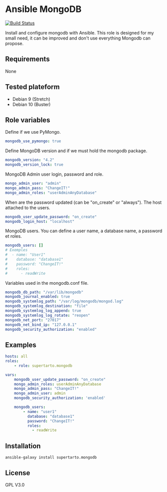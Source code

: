 # Ansible MongoDB
[![Build Status](https://travis-ci.org/supertarto/ansible-mongodb.svg?branch=master)](https://travis-ci.org/supertarto/ansible-mongodb)

Install and configure mongodb with Ansible. This role is designed for my small need, it can be improved and don't use everything Mongodb can propose.

## Requirements
None

## Tested plateform
* Debian 9 (Stretch)
* Debian 10 (Buster)

## Role variables
Define if we use PyMongo.
```yml
mongodb_use_pymongo: true
```
Define MongoDB version and if we must hold the mongodb package. 
```yml
mongodb_version: "4.2"
mongodb_version_lock: true
```
MongoDB Admin user login, password and role.
```yml
mongo_admin_user: "admin"
mongo_admin_pass: "ChangeIT!"
mongo_admin_roles: "userAdminAnyDatabase"
```
When are the password updated (can be "on_create" or "always"). The host attached to the users.
```yml
mongodb_user_update_password: "on_create"
mongodb_login_host: "localhost"
```
MongoDB users. You can define a user name, a database name, a password et roles.
```yml
mongodb_users: []
# Exemples
#  - name: "User1"
#    database: "database1"
#    password: "ChangeIT!"
#    roles:
#      - readWrite
```
Variables used in the mongodb.conf file.
```yml
mongodb_db_path: "/var/lib/mongodb"
mongodb_journal_enabled: true
mongodb_systemlog_path: "/var/log/mongodb/mongod.log"
mongodb_systemlog_destination: "file"
mongodb_systemlog_log_append: true
mongodb_systemlog_log_rotate: "reopen"
mongodb_net_port: "27017"
mongodb_net_bind_ip: "127.0.0.1"
mongodb_security_authorization: "enabled"
```
## Examples
```yml
hosts: all
roles:
    - role: supertarto.mongodb

vars:
    mongodb_user_update_password: "on_create"
    mongo_admin_roles: userAdminAnyDatabase
    mongo_admin_pass: "ChangeIT!"
    mongo_admin_user: admin
    mongodb_security_authorization: 'enabled'

    mongodb_users:
        - name: "user1"
          database: "database1"
          password: "ChangeIT!"
          roles:
            - readWrite
```
## Installation
```
ansible-galaxy install supertarto.mongodb
```
## License
GPL V3.0
